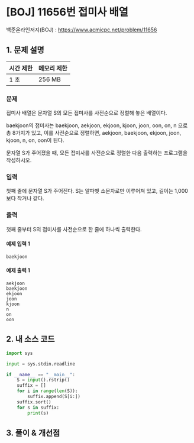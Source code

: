 # [BOJ] 11656번 접미사 배열

백준온라인저지(BOJ) :  https://www.acmicpc.net/problem/11656



## 1. 문제 설명

| 시간 제한 | 메모리 제한 | 
| :-------- | :---------- |
| 1 초      | 256 MB      | 

### 문제

접미사 배열은 문자열 S의 모든 접미사를 사전순으로 정렬해 놓은 배열이다.

baekjoon의 접미사는 baekjoon, aekjoon, ekjoon, kjoon, joon, oon, on, n 으로 총 8가지가 있고, 이를 사전순으로 정렬하면, aekjoon, baekjoon, ekjoon, joon, kjoon, n, on, oon이 된다.

문자열 S가 주어졌을 때, 모든 접미사를 사전순으로 정렬한 다음 출력하는 프로그램을 작성하시오.

### 입력

첫째 줄에 문자열 S가 주어진다. S는 알파벳 소문자로만 이루어져 있고, 길이는 1,000보다 작거나 같다.

### 출력

첫째 줄부터 S의 접미사를 사전순으로 한 줄에 하나씩 출력한다.

#### 예제 입력 1

```
baekjoon
```

#### 예제 출력 1

```
aekjoon
baekjoon
ekjoon
joon
kjoon
n
on
oon
```


## 2. 내 소스 코드

```python
import sys

input = sys.stdin.readline

if __name__ == "__main__":
    S = input().rstrip()
    suffix = []
    for i in range(len(S)):
        suffix.append(S[i:])
    suffix.sort()
    for s in suffix:
        print(s)
```



## 3. 풀이 & 개선점

```python

```